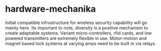 # hardware-mechanika

Initial compatible infrustructure for wireless security capability will go mainly here. Its important to note, diversity is a positive mechanism to create adaptable systems. Variant micro-controllers, rfid cards, and low powered transmitters are extremely flexible in use. Motor-motion and magnet based lock systems at varying amps need to be built in via relays.

